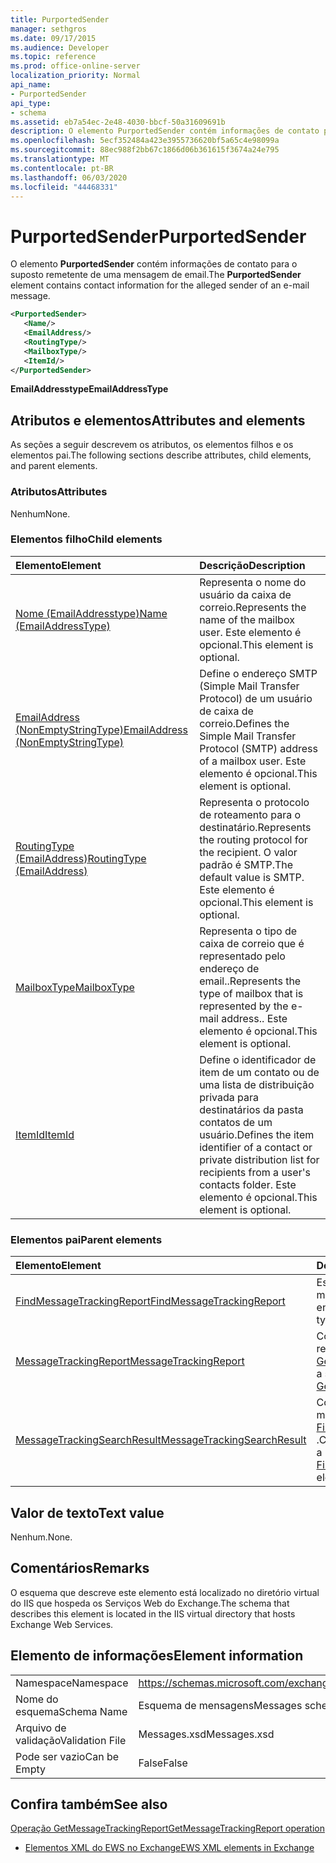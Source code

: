 ```yaml
---
title: PurportedSender
manager: sethgros
ms.date: 09/17/2015
ms.audience: Developer
ms.topic: reference
ms.prod: office-online-server
localization_priority: Normal
api_name:
- PurportedSender
api_type:
- schema
ms.assetid: eb7a54ec-2e48-4030-bbcf-50a31609691b
description: O elemento PurportedSender contém informações de contato para o suposto remetente de uma mensagem de email.
ms.openlocfilehash: 5ecf352484a423e3955736620bf5a65c4e98099a
ms.sourcegitcommit: 88ec988f2bb67c1866d06b361615f3674a24e795
ms.translationtype: MT
ms.contentlocale: pt-BR
ms.lasthandoff: 06/03/2020
ms.locfileid: "44468331"
---
```

# <a name="purportedsender"></a><span data-ttu-id="702c0-103">PurportedSender</span><span class="sxs-lookup"><span data-stu-id="702c0-103">PurportedSender</span></span>

<span data-ttu-id="702c0-104">O elemento **PurportedSender** contém informações de contato para o suposto remetente de uma mensagem de email.</span><span class="sxs-lookup"><span data-stu-id="702c0-104">The **PurportedSender** element contains contact information for the alleged sender of an e-mail message.</span></span> 
  
```XML
<PurportedSender>
   <Name/>
   <EmailAddress/>
   <RoutingType/>
   <MailboxType/>
   <ItemId/>
</PurportedSender>
```

 <span data-ttu-id="702c0-105">**EmailAddresstype**</span><span class="sxs-lookup"><span data-stu-id="702c0-105">**EmailAddressType**</span></span>
## <a name="attributes-and-elements"></a><span data-ttu-id="702c0-106">Atributos e elementos</span><span class="sxs-lookup"><span data-stu-id="702c0-106">Attributes and elements</span></span>

<span data-ttu-id="702c0-107">As seções a seguir descrevem os atributos, os elementos filhos e os elementos pai.</span><span class="sxs-lookup"><span data-stu-id="702c0-107">The following sections describe attributes, child elements, and parent elements.</span></span>
  
### <a name="attributes"></a><span data-ttu-id="702c0-108">Atributos</span><span class="sxs-lookup"><span data-stu-id="702c0-108">Attributes</span></span>

<span data-ttu-id="702c0-109">Nenhum</span><span class="sxs-lookup"><span data-stu-id="702c0-109">None.</span></span>
  
### <a name="child-elements"></a><span data-ttu-id="702c0-110">Elementos filho</span><span class="sxs-lookup"><span data-stu-id="702c0-110">Child elements</span></span>

|<span data-ttu-id="702c0-111">**Elemento**</span><span class="sxs-lookup"><span data-stu-id="702c0-111">**Element**</span></span>|<span data-ttu-id="702c0-112">**Descrição**</span><span class="sxs-lookup"><span data-stu-id="702c0-112">**Description**</span></span>|
|:-----|:-----|
|[<span data-ttu-id="702c0-113">Nome (EmailAddresstype)</span><span class="sxs-lookup"><span data-stu-id="702c0-113">Name (EmailAddressType)</span></span>](name-emailaddresstype.md) <br/> |<span data-ttu-id="702c0-114">Representa o nome do usuário da caixa de correio.</span><span class="sxs-lookup"><span data-stu-id="702c0-114">Represents the name of the mailbox user.</span></span> <span data-ttu-id="702c0-115">Este elemento é opcional.</span><span class="sxs-lookup"><span data-stu-id="702c0-115">This element is optional.</span></span>  <br/> |
|[<span data-ttu-id="702c0-116">EmailAddress (NonEmptyStringType)</span><span class="sxs-lookup"><span data-stu-id="702c0-116">EmailAddress (NonEmptyStringType)</span></span>](emailaddress-nonemptystringtype.md) <br/> |<span data-ttu-id="702c0-117">Define o endereço SMTP (Simple Mail Transfer Protocol) de um usuário de caixa de correio.</span><span class="sxs-lookup"><span data-stu-id="702c0-117">Defines the Simple Mail Transfer Protocol (SMTP) address of a mailbox user.</span></span> <span data-ttu-id="702c0-118">Este elemento é opcional.</span><span class="sxs-lookup"><span data-stu-id="702c0-118">This element is optional.</span></span>  <br/> |
|[<span data-ttu-id="702c0-119">RoutingType (EmailAddress)</span><span class="sxs-lookup"><span data-stu-id="702c0-119">RoutingType (EmailAddress)</span></span>](routingtype-emailaddress.md) <br/> |<span data-ttu-id="702c0-120">Representa o protocolo de roteamento para o destinatário.</span><span class="sxs-lookup"><span data-stu-id="702c0-120">Represents the routing protocol for the recipient.</span></span> <span data-ttu-id="702c0-121">O valor padrão é SMTP.</span><span class="sxs-lookup"><span data-stu-id="702c0-121">The default value is SMTP.</span></span> <span data-ttu-id="702c0-122">Este elemento é opcional.</span><span class="sxs-lookup"><span data-stu-id="702c0-122">This element is optional.</span></span>  <br/> |
|[<span data-ttu-id="702c0-123">MailboxType</span><span class="sxs-lookup"><span data-stu-id="702c0-123">MailboxType</span></span>](mailboxtype.md) <br/> |<span data-ttu-id="702c0-124">Representa o tipo de caixa de correio que é representado pelo endereço de email..</span><span class="sxs-lookup"><span data-stu-id="702c0-124">Represents the type of mailbox that is represented by the e-mail address..</span></span> <span data-ttu-id="702c0-125">Este elemento é opcional.</span><span class="sxs-lookup"><span data-stu-id="702c0-125">This element is optional.</span></span>  <br/> |
|[<span data-ttu-id="702c0-126">ItemId</span><span class="sxs-lookup"><span data-stu-id="702c0-126">ItemId</span></span>](itemid.md) <br/> |<span data-ttu-id="702c0-127">Define o identificador de item de um contato ou de uma lista de distribuição privada para destinatários da pasta contatos de um usuário.</span><span class="sxs-lookup"><span data-stu-id="702c0-127">Defines the item identifier of a contact or private distribution list for recipients from a user's contacts folder.</span></span> <span data-ttu-id="702c0-128">Este elemento é opcional.</span><span class="sxs-lookup"><span data-stu-id="702c0-128">This element is optional.</span></span>  <br/> |
   
### <a name="parent-elements"></a><span data-ttu-id="702c0-129">Elementos pai</span><span class="sxs-lookup"><span data-stu-id="702c0-129">Parent elements</span></span>

|<span data-ttu-id="702c0-130">**Elemento**</span><span class="sxs-lookup"><span data-stu-id="702c0-130">**Element**</span></span>|<span data-ttu-id="702c0-131">**Descrição**</span><span class="sxs-lookup"><span data-stu-id="702c0-131">**Description**</span></span>|
|:-----|:-----|
|[<span data-ttu-id="702c0-132">FindMessageTrackingReport</span><span class="sxs-lookup"><span data-stu-id="702c0-132">FindMessageTrackingReport</span></span>](findmessagetrackingreport.md) <br/> |<span data-ttu-id="702c0-133">Especifica critérios para os tipos de mensagens a serem encontradas.</span><span class="sxs-lookup"><span data-stu-id="702c0-133">Specifies criteria for the types of messages to find.</span></span>  <br/> |
|[<span data-ttu-id="702c0-134">MessageTrackingReport</span><span class="sxs-lookup"><span data-stu-id="702c0-134">MessageTrackingReport</span></span>](messagetrackingreport.md) <br/> |<span data-ttu-id="702c0-135">Contém uma única mensagem que é retornada em uma [operação GetMessageTrackingReport](getmessagetrackingreport-operation.md).</span><span class="sxs-lookup"><span data-stu-id="702c0-135">Contains a single message that is returned in a [GetMessageTrackingReport operation](getmessagetrackingreport-operation.md).</span></span>  <br/> |
|[<span data-ttu-id="702c0-136">MessageTrackingSearchResult</span><span class="sxs-lookup"><span data-stu-id="702c0-136">MessageTrackingSearchResult</span></span>](messagetrackingsearchresult.md) <br/> |<span data-ttu-id="702c0-137">Contém um único resultado de mensagem para um elemento [FindMessageTrackingReportResponse](findmessagetrackingreportresponse.md) .</span><span class="sxs-lookup"><span data-stu-id="702c0-137">Contains a single message result for a [FindMessageTrackingReportResponse](findmessagetrackingreportresponse.md) element.</span></span>  <br/> |
   
## <a name="text-value"></a><span data-ttu-id="702c0-138">Valor de texto</span><span class="sxs-lookup"><span data-stu-id="702c0-138">Text value</span></span>

<span data-ttu-id="702c0-139">Nenhum.</span><span class="sxs-lookup"><span data-stu-id="702c0-139">None.</span></span>
  
## <a name="remarks"></a><span data-ttu-id="702c0-140">Comentários</span><span class="sxs-lookup"><span data-stu-id="702c0-140">Remarks</span></span>

<span data-ttu-id="702c0-141">O esquema que descreve este elemento está localizado no diretório virtual do IIS que hospeda os Serviços Web do Exchange.</span><span class="sxs-lookup"><span data-stu-id="702c0-141">The schema that describes this element is located in the IIS virtual directory that hosts Exchange Web Services.</span></span>
  
## <a name="element-information"></a><span data-ttu-id="702c0-142">Elemento de informações</span><span class="sxs-lookup"><span data-stu-id="702c0-142">Element information</span></span>

|||
|:-----|:-----|
|<span data-ttu-id="702c0-143">Namespace</span><span class="sxs-lookup"><span data-stu-id="702c0-143">Namespace</span></span>  <br/> |https://schemas.microsoft.com/exchange/services/2006/messages  <br/> |
|<span data-ttu-id="702c0-144">Nome do esquema</span><span class="sxs-lookup"><span data-stu-id="702c0-144">Schema Name</span></span>  <br/> |<span data-ttu-id="702c0-145">Esquema de mensagens</span><span class="sxs-lookup"><span data-stu-id="702c0-145">Messages schema</span></span>  <br/> |
|<span data-ttu-id="702c0-146">Arquivo de validação</span><span class="sxs-lookup"><span data-stu-id="702c0-146">Validation File</span></span>  <br/> |<span data-ttu-id="702c0-147">Messages.xsd</span><span class="sxs-lookup"><span data-stu-id="702c0-147">Messages.xsd</span></span>  <br/> |
|<span data-ttu-id="702c0-148">Pode ser vazio</span><span class="sxs-lookup"><span data-stu-id="702c0-148">Can be Empty</span></span>  <br/> |<span data-ttu-id="702c0-149">False</span><span class="sxs-lookup"><span data-stu-id="702c0-149">False</span></span>  <br/> |
   
## <a name="see-also"></a><span data-ttu-id="702c0-150">Confira também</span><span class="sxs-lookup"><span data-stu-id="702c0-150">See also</span></span>



[<span data-ttu-id="702c0-151">Operação GetMessageTrackingReport</span><span class="sxs-lookup"><span data-stu-id="702c0-151">GetMessageTrackingReport operation</span></span>](getmessagetrackingreport-operation.md)


- [<span data-ttu-id="702c0-152">Elementos XML do EWS no Exchange</span><span class="sxs-lookup"><span data-stu-id="702c0-152">EWS XML elements in Exchange</span></span>](ews-xml-elements-in-exchange.md)

